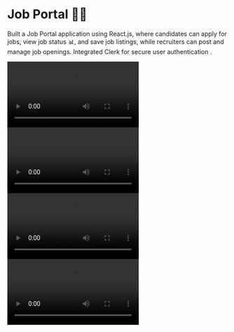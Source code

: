 # Job Portal 👨‍💻 
Built a Job Portal application using React.js, where candidates can apply for jobs, view job status 📊, and save job listings, while recruiters can post and manage job openings. Integrated Clerk for secure user authentication .


 
 ![Image Alt](https://github.com/anshita005/Job-Portal/blob/main/job%20portal.mp4)
  ![Image Alt](https://github.com/anshita005/Job-Portal/blob/main/job%20portal.mp4)
   ![Image Alt](https://github.com/anshita005/Job-Portal/blob/main/job%20portal.mp4)
    ![Image Alt](https://github.com/anshita005/Job-Portal/blob/main/job%20portal.mp4)
